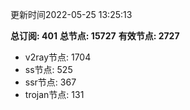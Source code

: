更新时间2022-05-25 13:25:13

**总订阅: 401**
**总节点: 15727**
**有效节点: 2727**
- v2ray节点: 1704
- ss节点: 525
- ssr节点: 367
- trojan节点: 131
